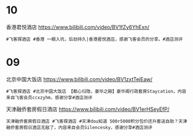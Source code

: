 
# 10

香港君悦酒店 https://www.bilibili.com/video/BV1fZy6YhExn/
```console
#飞客探酒店 #香港 一眼入坑，后劲持久|香港君悦酒店，感谢飞客会员的分享。#酒店测评
```

# 09

北京中国大饭店 https://www.bilibili.com/video/BV1zxtTejEaw/
```console
#飞客探酒店 #北京中国大饭店 【都心归隐，豪华之殿】豪华阁行政套房Staycation，内容来自飞客会员ccxzyhm，感谢分享#酒店测评
```

天津融侨套房假日酒店 https://www.bilibili.com/video/BV1erHSeyEfP/
```console
天津融侨套房假日酒店 #飞客探酒店 #天津dou知道 500r5000积分包价还升套送自助？天津融侨套房假日酒店无敌了，内容来自会员Silencesky，感谢分享#酒店测评
```

